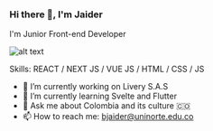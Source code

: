 ### Hi there 👋, I'm Jaider

I'm Junior Front-end Developer

![alt text](https://camo.githubusercontent.com/6798b4466788a9ebb3d86af6e903a56c15a8e9f72cd9d8ca7586698411d43436/68747470733a2f2f7265732e636c6f7564696e6172792e636f6d2f646f73313371656e762f696d6167652f75706c6f61642f76313539393332373538362f4c69766572792f4c69766572795f46696e616c2d30325f6875777235625f7778333638712e706e67)

Skills: REACT / NEXT JS / VUE JS / HTML / CSS / JS 


- 🔭 I’m currently working on Livery S.A.S
- 🌱 I’m currently learning Svelte and Flutter
- 💬 Ask me about Colombia and its culture :colombia:
- 📫 How to reach me: bjaider@uninorte.edu.co
